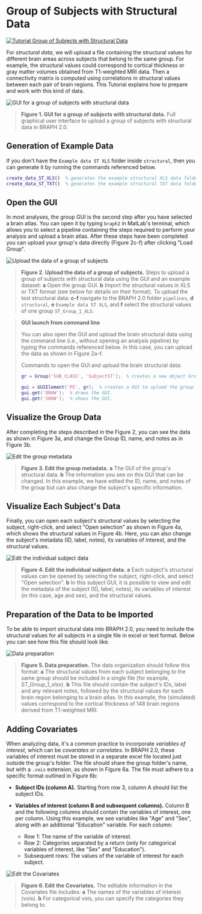 # Group of Subjects with Structural Data

[![Tutorial Group of Subjects with Structural Data](https://img.shields.io/badge/PDF-Download-red?style=flat-square&logo=adobe-acrobat-reader)](tut_gr_st.pdf)

For *structural data*, we will upload a file containing the structural values for different brain areas across subjects that belong to the same group. For example, the structural values could correspond to cortical thickness or gray matter volumes obtained from T1-weighted MRI data. Then a connectivity matrix is computed using correlations in structural values between each pair of brain regions. This Tutorial explains how to prepare and work with this kind of data.

![GUI for a group of subjects with structural data](fig01.jpg)
> 
> **Figure 1. GUI for a group of subjects with structural data.**
> Full graphical user interface to upload a group of subjects with structural data in BRAPH 2.0.

## Generation of Example Data

If you don't have the `Example data ST XLS` folder inside `structural`, then you can generate it by running the commands referenced below.

```matlab
create_data_ST_XLS()  % generates the example structural XLS data folder.
create_data_ST_TXT()  % generates the example structural TXT data folder.
```

## Open the GUI

In most analyses, the group GUI is the second step after you have selected a brain atlas. You can open it by typing `braph2` in MatLab's terminal, which allows you to select a pipeline containing the steps required to perform your analysis and upload a brain atlas. After these steps have been completed you can upload your group's data directly (Figure 2c-f) after clicking "Load Group". 

![Upload the data of a group of subjects](fig02.jpg)
> 
> **Figure 2. Upload the data of a group of subjects.**
> Steps to upload a group of subjects with structural data using the GUI and an example dataset:
> **a** Open the group GUI.
> **b** Import the structural values in XLS or TXT format (see below for details on their format).
>	To upload the test structural data:
> **c-f** navigate to the BRAPH 2.0 folder `pipelines`, **d** `structural`, **e** `Example data ST XLS`, and **f** select the structural values of one group `ST_Group_1_XLS`.

> **GUI launch from command line**
>
> You can also open the GUI and upload the brain structural data using the command line (i.e., without opening an analysis pipeline) by typing the commands referenced below. In this case, you can upload the data as shown in Figure 2a-f.
> 
> Commands to open the GUI and upload the brain structural data:
> 
> ```matlab
> gr = Group('SUB_CLASS', 'SubjectST');  % creates a new object Group to use structural values for assessing connectivity i.e., SubjectST.
> 
> gui = GUIElement('PE', gr);  % creates a GUI to upload the group data.
> gui.get('DRAW');  % draws the GUI.
> gui.get('SHOW');  % shows the GUI.
> ```

## Visualize the Group Data

After completing the steps described in the Figure 2, you can see the data as shown in Figure 3a, and change the Group ID, name, and notes as in Figure 3b.

![Edit the group metadata](fig03.jpg)
> 
> **Figure 3. Edit the group metadata.** 
> **a** The GUI of the group's structural data.
> **b** The information you see on this GUI that can be changed. In this example, we have edited the ID, name, and notes of the group but can also change the subject's specific information.

## Visualize Each Subject's Data

Finally, you can open each subject's structural values by selecting the subject, right-click, and select "Open selection" as shown in Figure 4a, which shows the structural values in Figure 4b. Here, you can also change the subject's metadata (ID, label, notes), its variables of interest, and the structural values.

![Edit the individual subject data](fig04.jpg)
> 
> **Figure 4. Edit the individual subject data.** 
> **a** Each subject's structural values can be opened by selecting the subject,  right-click, and select "Open selection".
> **b** In this subject GUI, it is possible to view and edit the metadata of the subject (ID, label, notes), its variables of interest (in this case, age and sex), and the structural values. 

## Preparation of the Data to be Imported

To be able to import structural data into BRAPH 2.0, you need to include the structural values for all subjects in a single file in excel or text format. Below you can see how this file should look like.

![Data preparation](fig05.jpg)
>
> **Figure 5. Data preparation.**
> The data organization should follow this format:
> **a** The structural values from each subject belonging to the same group should be included in a single file (for example, ST_Group_1_xlsx). 
> **b** This file should contain the subject's IDs, label and any relevant notes, followed by the structural values for each brain region belonging to a brain atlas. In this example, the (simulated) values correspond to the cortical thickness of 148 brain regions derived from T1-weighted MRI.
 
## Adding Covariates

When analyzing data, it's a common practice to incorporate *variables of interest*, which can be *covariates* or *correlates*. In BRAPH 2.0, these variables of interest must be stored in a separate excel file located just outside the group's folder. The file should share the group folder's name, but with a `.vois` extension, as shown in Figure 6a. The file must adhere to a specific format outlined in Figure 6b:

- **Subject IDs (column A).** Starting from row 3, column A should list the subject IDs.
  
- **Variables of interest (column B and subsequent columns).** Column B and the following columns should contain the variables of interest, one per column. Using this example, we see variables like "Age" and "Sex", along with an additional "Education" variable. For each column:
  - Row 1: The name of the variable of interest.
  - Row 2: Categories separated by a return (only for categorical variables of interest, like "Sex" and "Education").
  - Subsequent rows: The values of the variable of interest for each subject.

![Edit the Covariates](fig06.jpg)
>
> **Figure 6. Edit the Covariates.**
> The editable information in the Covariates file includes:
> **a** The names of the variables of interest (vois).
> **b** For categorical vois, you can specify the categories they belong to.


